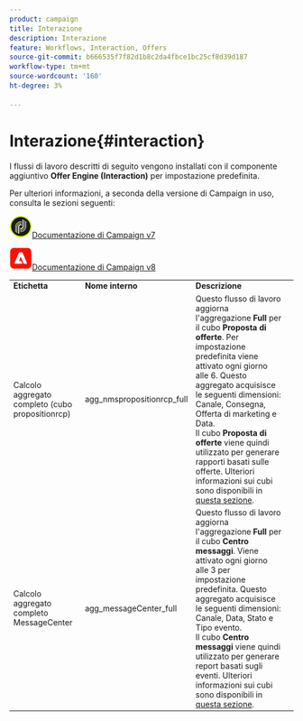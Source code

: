 ```yaml
---
product: campaign
title: Interazione
description: Interazione
feature: Workflows, Interaction, Offers
source-git-commit: b666535f7f82d1b8c2da4fbce1bc25cf8d39d187
workflow-type: tm+mt
source-wordcount: '160'
ht-degree: 3%

---
```



# Interazione{#interaction}



I flussi di lavoro descritti di seguito vengono installati con il componente aggiuntivo **Offer Engine (Interaction)** per impostazione predefinita.

Per ulteriori informazioni, a seconda della versione di Campaign in uso, consulta le sezioni seguenti:

![](assets/do-not-localize/v7.jpeg)[Documentazione di Campaign v7](../../interaction/using/interaction-and-offer-management.md)

![](assets/do-not-localize/v8.png)[Documentazione di Campaign v8](https://experienceleague.adobe.com/docs/campaign/campaign-v8/send/interaction/interaction.html)


<table> 
 <tbody> 
  <tr> 
   <td> <strong>Etichetta</strong><br /> </td> 
   <td> <strong>Nome interno</strong><br /> </td> 
   <td> <strong>Descrizione</strong><br /> </td> 
  </tr> 
  <tr> 
   <td> <span class="uicontrol">Calcolo aggregato completo (cubo propositionrcp)</span> <br /> </td> 
   <td> <span class="uicontrol">agg_nmspropositionrcp_full</span> <br /> </td> 
   <td> Questo flusso di lavoro aggiorna l'aggregazione <strong>Full</strong> per il cubo <strong>Proposta di offerte</strong>. Per impostazione predefinita viene attivato ogni giorno alle 6. Questo aggregato acquisisce le seguenti dimensioni: Canale, Consegna, Offerta di marketing e Data.<br /> Il cubo <strong>Proposta di offerte</strong> viene quindi utilizzato per generare rapporti basati sulle offerte. Ulteriori informazioni sui cubi sono disponibili in <a href="../../reporting/using/ac-cubes.md">questa sezione</a>.<br /> </td> 
  </tr> 
   <tr> 
   <td> <span class="uicontrol">Calcolo aggregato completo MessageCenter</span> <br /> </td> 
   <td> <span class="uicontrol">agg_messageCenter_full</span> <br /> </td> 
   <td> Questo flusso di lavoro aggiorna l'aggregazione <strong>Full</strong> per il cubo <strong>Centro messaggi</strong>. Viene attivato ogni giorno alle 3 per impostazione predefinita. Questo aggregato acquisisce le seguenti dimensioni: Canale, Data, Stato e Tipo evento.<br /> Il cubo <strong>Centro messaggi</strong> viene quindi utilizzato per generare report basati sugli eventi. Ulteriori informazioni sui cubi sono disponibili in <a href="../../reporting/using/ac-cubes.md">questa sezione</a>.<br /> </td> 
   <td> <br /> </td> 
  </tr> 
 </tbody> 
</table>

